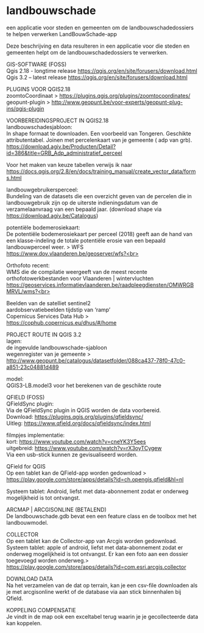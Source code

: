 # landbouwschade
een applicatie voor steden en gemeenten om de landbouwschadedossiers te helpen verwerken
LandBouwSchade-app 

Deze beschrijving en data resulteren in een applicatie voor die steden en gemeenten helpt om de landbouwschadedossiers te verwerken.

GIS-SOFTWARE (FOSS)<br>
Qgis 2.18 - longtime release https://qgis.org/en/site/forusers/download.html<br>
Qgis 3.2 – latest release https://qgis.org/en/site/forusers/download.html<br>

PLUGINS VOOR QGIS2.18<br>
zoomtoCoordinaat > https://plugins.qgis.org/plugins/zoomtocoordinates/<br>
geopunt-plugin > http://www.geopunt.be/voor-experts/geopunt-plug-ins/qgis-plugin<br>

VOORBEREIDINGSPROJECT IN QGIS2.18<br>
landbouwschadesjabloon:  <br>
In shape formaat  te downloaden. Een voorbeeld van Tongeren. Geschikte attributentabel. Joinen met percelenkaart van je gemeente ( adp van grb). https://download.agiv.be/Producten/Detail?id=386&title=GRB_Adp_administratief_perceel<br>

Voor het maken van keuze tabellen verwijs ik naar https://docs.qgis.org/2.8/en/docs/training_manual/create_vector_data/forms.html<br>

landbouwgebruikersperceel: <br>
Bundeling van de datasets die een overzicht geven van de percelen die in landbouwgebruik zijn op de uiterste indieningsdatum van de verzamelaanvraag van een bepaald jaar. (download shape via https://download.agiv.be/Catalogus)<br>

potentiële bodemerosiekaart: <br>
De potentiële bodemerosiekaart per perceel (2018) geeft aan de hand van een klasse-indeling de totale potentiële erosie van een bepaald landbouwperceel weer. >  WFS https://www.dov.vlaanderen.be/geoserver/wfs?<br>

Orthofoto recent: <br>
WMS die de compilatie weergeeft van de meest recente orthofotowerkbestanden voor Vlaanderen |  wintervluchten https://geoservices.informatievlaanderen.be/raadpleegdiensten/OMWRGBMRVL/wms?<br>

Beelden van de satelliet sentinel2<br>
aardobservatiebeelden tijdstip van ‘ramp’ <br>
Copernicus Services Data Hub > https://cophub.copernicus.eu/dhus/#/home <br>

PROJECT ROUTE IN QGIS 3.2<br>
lagen: <br>
de ingevulde landbouwschade-sjabloon<br>
wegenregister van je gemeente > http://www.geopunt.be/catalogus/datasetfolder/088ca437-78f0-47c0-a851-23c04881d489<br>

model: <br>
QGIS3-LB.model3  voor het berekenen van de geschikte route <br>

QFIELD (FOSS)<br>
QFieldSync plugin: <br>
Via de QFieldSync plugin in QGIS worden de data voorbereid.<br>
Download: https://plugins.qgis.org/plugins/qfieldsync/ <br>
Uitleg: https://www.qfield.org/docs/qfieldsync/index.html<br>

filmpjes implementatie: <br>
kort: https://www.youtube.com/watch?v=cneYK3Y5ees<br>
uitgebreid: https://www.youtube.com/watch?v=rX3oyTCygew<br>
Via een usb-stick kunnen ze gevisualiseerd worden.<br>

QField for QGIS <br>
Op een tablet kan de QField-app worden gedownload > https://play.google.com/store/apps/details?id=ch.opengis.qfield&hl=nl<br>

Systeem tablet: Android, liefst met data-abonnement zodat er onderweg mogelijkheid is tot ontvangst.<br>

ARCMAP | ARCGISONLINE (BETALEND)<br>
De landbouwschade.gdb bevat een  een feature class en de toolbox met het landbouwmodel.<br>

COLLECTOR<br>
Op een tablet kan de Collector-app van Arcgis worden gedownload. Systeem tablet: apple of android, liefst met data-abonnement zodat er onderweg mogelijkheid is tot ontvangst. Er kan een foto aan een dossier toegevoegd worden onderweg.>
 https://play.google.com/store/apps/details?id=com.esri.arcgis.collector

DOWNLOAD DATA<br>
Na het verzamelen van de dat op terrain, kan je een csv-file downloaden als je met arcgisonline werkt of de database via aan stick binnenhalen bij Qfield.<br>

KOPPELING  COMPENSATIE<br>
Je vindt in de map ook een exceltabel terug waarin je je gecollecteerde data kan koppelen.<br>

